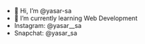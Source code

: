 - 👋 Hi, I’m @yasar-sa
- 🌱 I’m currently learning Web Development
- Instagram: @yasar__sa
- Snapchat: @yasar_sa
